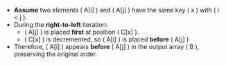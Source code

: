 
- **Assume** two elements \( A[i] \) and \( A[j] \) have the same key \( x \) with \( i < j \).
- During the **right-to-left** iteration:
  - \( A[j] \) is placed **first** at position \( C[x] \).
  - \( C[x] \) is decremented, so \( A[i] \) is placed **before** \( A[j] \) 
- Therefore, \( A[i] \) appears **before** \( A[j] \) in the output array \( B \), preserving the original order.

